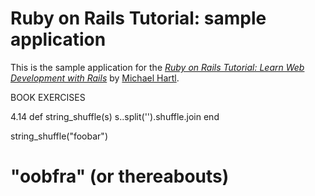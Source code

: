 # Ruby on Rails Tutorial: sample application

This is the sample application for the
[*Ruby on Rails Tutorial:
Learn Web Development with Rails*](http://www.railstutorial.org/)
by [Michael Hartl](http://www.michaelhartl.com/).

BOOK EXERCISES

4.14
def string_shuffle(s)
  s..split('').shuffle.join
end
 
string_shuffle("foobar")
# "oobfra" (or thereabouts)
